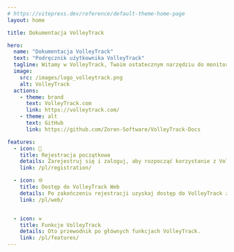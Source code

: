 ```yaml
---
# https://vitepress.dev/reference/default-theme-home-page
layout: home

title: Dokumentacja VolleyTrack

hero:
  name: "Dokumentacja VolleyTrack"
  text: "Podręcznik użytkownika VolleyTrack"
  tagline: Witamy w VolleyTrack, Twoim ostatecznym narzędziu do monitorowania i zarządzania statystykami siatkówki. Ten podręcznik poprowadzi Cię przez główne funkcje narzędzia.
  image:
    src: /images/logo_volleytrack.png
    alt: VolleyTrack
  actions:
    - theme: brand
      text: VolleyTrack.com
      link: https://volleytrack.com/
    - theme: alt
      text: GitHub
      link: https://github.com/Zoren-Software/VolleyTrack-Docs

features:
  - icon: 📝
    title: Rejestracja początkowa
    details: Zarejestruj się i zaloguj, aby rozpocząć korzystanie z VolleyTrack.
    link: /pl/registration/

  - icon: 🌐
    title: Dostęp do VolleyTrack Web
    details: Po zakończeniu rejestracji uzyskaj dostęp do VolleyTrack za pośrednictwem przeglądarki.
    link: /pl/web/


  - icon: ⚒️
    title: Funkcje VolleyTrack
    details: Oto przewodnik po głównych funkcjach VolleyTrack.
    link: /pl/features/
---
```

